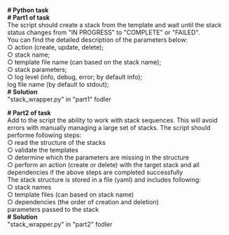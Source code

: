 <b># Python task</b><br>
<b># Part1 of task</b><br>
The script should create a stack from the template and wait until the stack status changes from "IN PROGRESS" to "COMPLETE" or "FAILED". <br>
You can find the detailed description of the parameters below:<br>
	○ action (create, update, delete);<br>
	○ stack name;<br>
	○ template file name (can based on the stack name);<br>
	○ stack parameters;<br>
	○ log level (info, debug, error; by default info);<br>
log file name (by default to stdout);<br>
<b># Solution</b><br>
"stack_wrapper.py" in "part1" fodler<br>

<b># Part2 of task</b><br>
Add to the script the ability to work with stack sequences. This will avoid errors with manually managing a large set of stacks. The script should performe following steps:<br>
	○ read the structure of the stacks<br>
	○ validate the templates<br>
	○ determine which the parameters are missing in the structure<br>
	○ perform an action (create or delete) with the target stack and all dependencies if the above steps are completed successfully<br>
The stack structure is stored in a file (yaml) and  includes following:<br>
	○ stack names<br>
	○ template files (can based on stack name)<br>
	○ dependencies (the order of creation and deletion)<br>
parameters passed to the stack<br>
<b># Solution</b><br>
"stack_wrapper.py" in "part2" fodler<br>